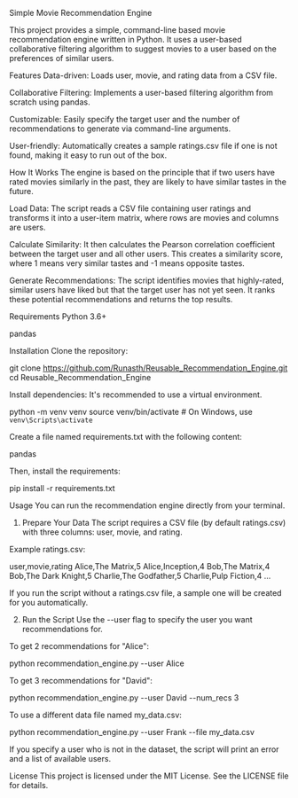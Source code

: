 Simple Movie Recommendation Engine

This project provides a simple, command-line based movie recommendation engine written in Python. It uses a user-based collaborative filtering algorithm to suggest movies to a user based on the preferences of similar users.


Features
Data-driven: Loads user, movie, and rating data from a CSV file.

Collaborative Filtering: Implements a user-based filtering algorithm from scratch using pandas.

Customizable: Easily specify the target user and the number of recommendations to generate via command-line arguments.

User-friendly: Automatically creates a sample ratings.csv file if one is not found, making it easy to run out of the box.


How It Works
The engine is based on the principle that if two users have rated movies similarly in the past, they are likely to have similar tastes in the future.

Load Data: The script reads a CSV file containing user ratings and transforms it into a user-item matrix, where rows are movies and columns are users.

Calculate Similarity: It then calculates the Pearson correlation coefficient between the target user and all other users. This creates a similarity score, where 1 means very similar tastes and -1 means opposite tastes.

Generate Recommendations: The script identifies movies that highly-rated, similar users have liked but that the target user has not yet seen. It ranks these potential recommendations and returns the top results.


Requirements
Python 3.6+

pandas


Installation
Clone the repository:

git clone https://github.com/Runasth/Reusable_Recommendation_Engine.git
cd Reusable_Recommendation_Engine



Install dependencies:
It's recommended to use a virtual environment.

python -m venv venv
source venv/bin/activate  # On Windows, use `venv\Scripts\activate`

Create a file named requirements.txt with the following content:

pandas

Then, install the requirements:

pip install -r requirements.txt

Usage
You can run the recommendation engine directly from your terminal.

1. Prepare Your Data
The script requires a CSV file (by default ratings.csv) with three columns: user, movie, and rating.

Example ratings.csv:

user,movie,rating
Alice,The Matrix,5
Alice,Inception,4
Bob,The Matrix,4
Bob,The Dark Knight,5
Charlie,The Godfather,5
Charlie,Pulp Fiction,4
...

If you run the script without a ratings.csv file, a sample one will be created for you automatically.

2. Run the Script
Use the --user flag to specify the user you want recommendations for.

To get 2 recommendations for "Alice":

python recommendation_engine.py --user Alice

To get 3 recommendations for "David":

python recommendation_engine.py --user David --num_recs 3

To use a different data file named my_data.csv:

python recommendation_engine.py --user Frank --file my_data.csv

If you specify a user who is not in the dataset, the script will print an error and a list of available users.

License
This project is licensed under the MIT License. See the LICENSE file for details.

